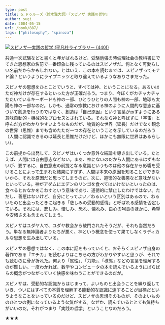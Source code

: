 ```yaml
---
type: post
title: G.ドゥルーズ（鈴木雅大訳）『スピノザ 実践の哲学』
author: sugi
date: 2004-05-15
url: /book/887/
tags: ["philosophy", "spinoza"]
---
```

<a href="http://www.amazon.co.jp/exec/obidos/ASIN/4582764401/chezsugi-22/ref=nosim/" name="amazletlink" target="_blank"><img src="http://ecx.images-amazon.com/images/I/51TD20WT1WL.jpg" alt="スピノザ―実践の哲学 (平凡社ライブラリー (440))" style="border: none;" class="alignleft" /></a>

共通一次試験などと書くと年がばれるけど、受験勉強の時倫理社会の教科書にでてきた思想家の名前で一番印象に残っているのはスピノザだ。何となく可愛らしい名前だからかもしれない。とはいえ、この本を読むまでは、スピノザってモナド論？というようにライプニッツと取り違えているようなありさまだった。

スピノザの思想をひとことでいうと、すべては神、ということになる。あるいはただ神だけが存在するといった方が正確だろう。つまり、今ぼくがカチャカチャたたいているキーボードも神の一部、ひとりひとりの人間も神の一部、地球も太陽も神の一部なのだ。しかも、通常の宗教における神のように人間的な意志に基づいて創造を行うのではなく、創造は「自己原因」という言葉が示すようにある意味自動的・機械的なプロセスとされている。それなら神と呼ばずに「宇宙」と呼んだ方がわかりやすいようなものだが、物質的な世界（延長）だけでなく観念の世界（思惟）までも含めたただ一つの存在ということを示しているのだろう（人間に認識できるのは延長と思惟だけだけど、ほかにも無限に世界はあるらしい）。

この前提から出発して、スピノザはいくつか意外な結論を導き出している。たとえば、人間には自由意志などない。まあ、神にないのだから人間にあるはずもないが、要するに、自由意志の前提となる意識というものは他の存在から影響を受けることによって生まれた結果にすぎず、人間は本来の原因を知ることができないから、それを原因だと思ってしまうのだ。次に、道徳的な善悪など意味がないといっている。神がアダムにエデンのリンゴを食べてはいけないといったのは、食べるとおなかをこわすという意味であり、道徳的に禁止したわけではない。ただし、善悪はないけど、自分にとってよい／わるいという区別はあるので、わるいものと出会ったときに起きる「悲しみの受動的感情」と呼ばれる感情を否定している。それには、悲しみ、憎しみ、恐れ、憐れみ、良心の呵責のほかに、希望や安堵さえも含まれてしまう。

スピノザはユダヤ人で、ユダヤ教会から破門されたそうだが、それも当然だろう。単なる無神論者よりたちが悪く、神という概念を使って果てしなくラディカルな思想を生み出している。

スピノザの思想ではなく、この本に話をもっていくと、おそらくスピノザ自身の著作である『エチカ』を読むよりはこちらの方がわかりやすいと思うが、それでも読むのに骨が折れた。何より「属性」、「力能」、「様態」などの言葉を理解するのが難しい。一度わかれば、数学やコンピュータの本を読んでいるようにばらばらの概念がつながっていく快感を味わうことができるのだが。

スピノザは、受動的な認識からはじまって、よいものと出会うことを繰り返していき、ついにはすべての本質を理解する能動的な認識に達することが目標だというようなことをいっているのだけど、スピノザの思想そのものが、そのよいもののひとつの例になっているような気がする。なぜか、読んでいるととても気持ちがいいのだ。それがつまり「実践の哲学」ということなのだろう。

★★★
